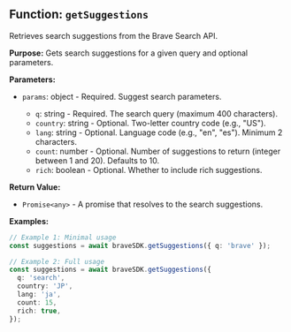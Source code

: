 ## Function: `getSuggestions`

Retrieves search suggestions from the Brave Search API.

**Purpose:**
Gets search suggestions for a given query and optional parameters.

**Parameters:**

- `params`: object<SuggestSearchParams> - Required. Suggest search parameters.
  - `q`: string - Required. The search query (maximum 400 characters).
  - `country`: string - Optional. Two-letter country code (e.g., "US").
  - `lang`: string - Optional. Language code (e.g., "en", "es"). Minimum 2 characters.
  - `count`: number - Optional. Number of suggestions to return (integer between 1 and 20). Defaults to 10.
  - `rich`: boolean - Optional. Whether to include rich suggestions.

**Return Value:**

- `Promise<any>` - A promise that resolves to the search suggestions.

**Examples:**

```typescript
// Example 1: Minimal usage
const suggestions = await braveSDK.getSuggestions({ q: 'brave' });

// Example 2: Full usage
const suggestions = await braveSDK.getSuggestions({
  q: 'search',
  country: 'JP',
  lang: 'ja',
  count: 15,
  rich: true,
});
```
